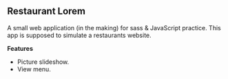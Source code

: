 ## Restaurant Lorem

A small web application (in the making) for sass & JavaScript practice.
This app is supposed to simulate a restaurants website.

**Features**
- Picture slideshow.
- View menu.

